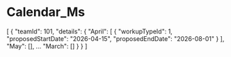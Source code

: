 # Calendar_Ms


[
  {
    "teamId": 101,
    "details": {
      "April": [
        {
          "workupTypeId": 1,
          "proposedStartDate": "2026-04-15",
          "proposedEndDate": "2026-08-01"
        }
      ],
      "May": [],
      ...
      "March": []
    }
  }
]
